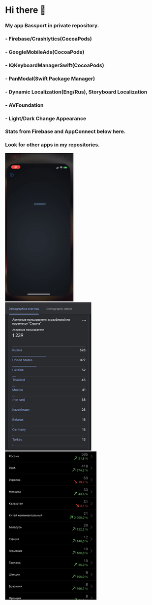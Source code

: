 # Hi there 👋

### My app Bassport in private repository.  
### - Firebase/Crashlytics(CocoaPods)
### - GoogleMobileAds(CocoaPods)
### - IQKeyboardManagerSwift(CocoaPods)
### - PanModal(Swift Package Manager)
### - Dynamic Localization(Eng/Rus), Storyboard Localization
### - AVFoundation
### - Light/Dark Change Appearance
### Stats from Firebase and AppConnect below here.  
### Look for other apps in my repositories.  
![](https://github.com/defolty/defolty/blob/main/Bassport%20Preview.gif) ![](https://github.com/defolty/defolty/blob/main/Firebase.jpg) ![](https://github.com/defolty/defolty/blob/main/AppConnect.jpg)

<!--
**defolty/defolty** is a ✨ _special_ ✨ repository because its `README.md` (this file) appears on your GitHub profile.

Here are some ideas to get you started:

- 🔭 I’m currently working on ...
- 🌱 I’m currently learning ...
- 👯 I’m looking to collaborate on ...
- 🤔 I’m looking for help with ...
- 💬 Ask me about ...
- 📫 How to reach me: ...
- 😄 Pronouns: ...
- ⚡ Fun fact: ...
-->
